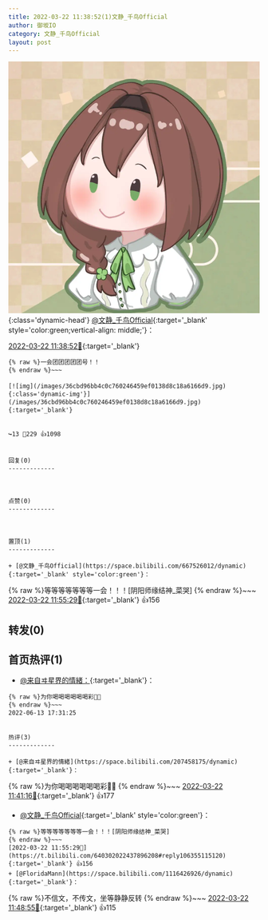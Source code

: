 ```yaml
---
title: 2022-03-22 11:38:52(1)文静_千鸟Official
author: 御坂IO
category: 文静_千鸟Official
layout: post
---
```


![img](/images/ac7482ed1b9a7f203dc68c0c4a77c488a27b108a.jpg){:class='dynamic-head'}
[@文静_千鸟Official](https://space.bilibili.com/667526012/dynamic){:target='_blank' style='color:green;vertical-align: middle;'}：

[2022-03-22 11:38:52🔗](https://t.bilibili.com/640302022437896208){:target='_blank'}

~~~
{% raw %}一会团团团团团号！！
{% endraw %}~~~

[![img](/images/36cbd96bb4c0c760246459ef0138d8c18a6166d9.jpg){:class='dynamic-img'}](/images/36cbd96bb4c0c760246459ef0138d8c18a6166d9.jpg){:target='_blank'}


↪️13 💬229 👍1098


回复(0)
-------------



点赞(0)
-------------



置顶(1)
-------------

+ [@文静_千鸟Official](https://space.bilibili.com/667526012/dynamic){:target='_blank' style='color:green'}：
~~~
{% raw %}等等等等等等等一会！！！[阴阳师缘结神_菜哭]
{% endraw %}~~~
[2022-03-22 11:55:29🔗](https://t.bilibili.com/640302022437896208#reply106355115120){:target='_blank'} 👍156


转发(0)
-------------



首页热评(1)
-------------

+ [@来自ヰ星界的情緒：](https://space.bilibili.com/207458175/dynamic){:target='_blank'}：
~~~
{% raw %}为你喝喝喝喝喝喝彩🥰🥰
{% endraw %}~~~
2022-06-13 17:31:25


热评(3)
-------------

+ [@来自ヰ星界的情緒](https://space.bilibili.com/207458175/dynamic){:target='_blank'}：
~~~
{% raw %}为你喝喝喝喝喝喝彩🥰🥰
{% endraw %}~~~
[2022-03-22 11:41:16🔗](https://t.bilibili.com/640302022437896208#reply106353841696){:target='_blank'} 👍177
+ [@文静_千鸟Official](https://space.bilibili.com/667526012/dynamic){:target='_blank' style='color:green'}：
~~~
{% raw %}等等等等等等等一会！！！[阴阳师缘结神_菜哭]
{% endraw %}~~~
[2022-03-22 11:55:29🔗](https://t.bilibili.com/640302022437896208#reply106355115120){:target='_blank'} 👍156
+ [@FloridaMann](https://space.bilibili.com/1116426926/dynamic){:target='_blank'}：
~~~
{% raw %}不信文，不传文，坐等静静反转
{% endraw %}~~~
[2022-03-22 11:48:55🔗](https://t.bilibili.com/640302022437896208#reply106354470432){:target='_blank'} 👍115


